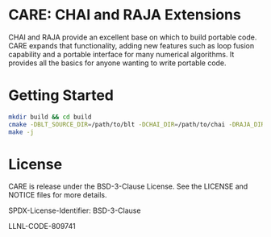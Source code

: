 CARE: CHAI and RAJA Extensions
===============================
CHAI and RAJA provide an excellent base on which to build portable code. CARE expands that functionality, adding new features such as loop fusion capability and a portable interface for many numerical algorithms. It provides all the basics for anyone wanting to write portable code.

Getting Started
===============
```bash
mkdir build && cd build
cmake -DBLT_SOURCE_DIR=/path/to/blt -DCHAI_DIR=/path/to/chai -DRAJA_DIR=/path/to/raja -DUMPIRE_DIR=/path/to/umpire ../
make -j
```

License
=======
CARE is release under the BSD-3-Clause License. See the LICENSE and NOTICE files for more details.

SPDX-License-Identifier: BSD-3-Clause

LLNL-CODE-809741
